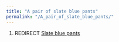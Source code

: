 ```yaml
---
title: "A pair of slate blue pants"
permalink: "/A_pair_of_slate_blue_pants/"
---
```


1.  REDIRECT [Slate blue pants](Slate_blue_pants "wikilink")